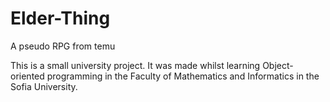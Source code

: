 # Elder-Thing
A pseudo RPG from temu

This is a small university project. 
It was made whilst learning Object-oriented programming in the Faculty of Mathematics and Informatics in the Sofia University.
